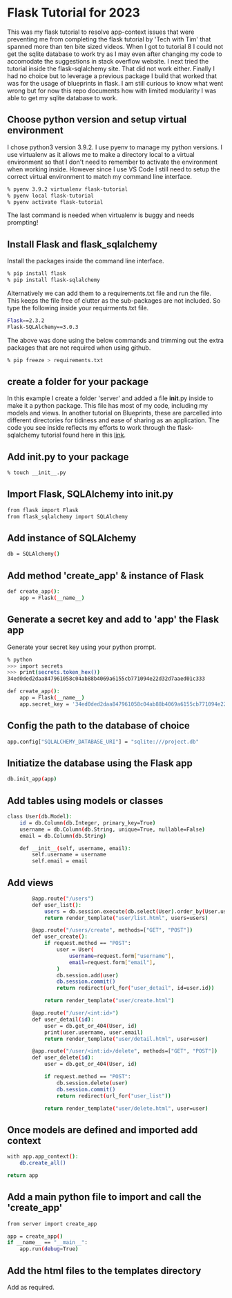 # Flask Tutorial for 2023

This was my flask tutorial to resolve app-context issues that were preventing me from completing the flask tutorial by 'Tech with Tim' that spanned more than ten bite sized videos.
When I got to tutorial 8 I could not get the sqlite database to work try as I may even after changing my code to accomodate the suggestions in stack overflow website.
I next tried the tutorial inside the flask-sqlalchemy site.  That did not work either.
Finally I had no choice but to leverage a previous package I build that worked that was for the usage of blueprints in flask.
I am still curious to know what went wrong but for now this repo documents how with limited modularity I was able to get my sqlite database to work.

## Choose python version and setup virtual environment

I chose python3 version 3.9.2.
I use pyenv to manage my python versions.
I use virtualenv as it allows me to make a directory local to a virtual environment so that I don't need to remember to activate the environment when working inside.  However since I use VS Code I still need to setup the correct virtual environment to match my command line interface.

```bash
% pyenv 3.9.2 virtualenv flask-tutorial
% pyenv local flask-tutorial
% pyenv activate flask-tutorial
```

The last command is needed when virtualenv is buggy and needs prompting!

## Install Flask and flask_sqlalchemy

Install the packages inside the command line interface.

```bash
% pip install flask
% pip install flask-sqlalchemy
```

Alternatively we can add them to a requirements.txt file and run the file.  This keeps the file free of clutter as the sub-packages are not included.
So type the following inside your requirments.txt file.

```bash
Flask==2.3.2
Flask-SQLAlchemy==3.0.3
```

The above was done using the below commands and trimming out the extra packages that are not required when using github.

```bash
% pip freeze > requirements.txt
```

## create a folder for your package

In this example I create a folder 'server' and added a file __init__.py inside to make it a python package.  This file has most of my code, including my models and views.  In another tutorial on Blueprints, these are parcelled into different directories for tidiness and ease of sharing as an application.
The code you see inside reflects my efforts to work through the flask-sqlalchemy tutorial found here in this [link](https://flask-docs.readthedocs.io/en/latest/).

## Add __init__.py to your package

```bash
% touch __init__.py
```

## Import Flask, SQLAlchemy into __init__.py

```bash
from flask import Flask
from flask_sqlalchemy import SQLAlchemy
```

## Add instance of SQLAlchemy

```bash
db = SQLAlchemy()
```

## Add method 'create_app' & instance of Flask

```bash
def create_app():
    app = Flask(__name__)
```

## Generate a secret key and add to 'app' the Flask app

Generate your secret key using your python prompt.

```bash
% python
>>> import secrets
>>> print(secrets.token_hex())
34ed0ded2daa847961058c04ab88b4069a6155cb771094e22d32d7aaed01c333
```

```bash
def create_app():
    app = Flask(__name__)
    app.secret_key = '34ed0ded2daa847961058c04ab88b4069a6155cb771094e22d32d7aaed01c333'
```

## Config the path to the database of choice

```bash
app.config["SQLALCHEMY_DATABASE_URI"] = "sqlite:///project.db"
```

## Initiatize the database using the Flask app

```bash
db.init_app(app)
```

## Add tables using models or classes

```bash
class User(db.Model):
    id = db.Column(db.Integer, primary_key=True)
    username = db.Column(db.String, unique=True, nullable=False)
    email = db.Column(db.String)

    def __init__(self, username, email):
        self.username = username
        self.email = email
```

## Add views

```bash
        @app.route("/users")
        def user_list():
            users = db.session.execute(db.select(User).order_by(User.username)).scalars()
            return render_template("user/list.html", users=users)

        @app.route("/users/create", methods=["GET", "POST"])
        def user_create():
            if request.method == "POST":
                user = User(
                    username=request.form["username"],
                    email=request.form["email"],
                )
                db.session.add(user)
                db.session.commit()
                return redirect(url_for("user_detail", id=user.id))

            return render_template("user/create.html")

        @app.route("/user/<int:id>")
        def user_detail(id):
            user = db.get_or_404(User, id)
            print(user.username, user.email)
            return render_template("user/detail.html", user=user)

        @app.route("/user/<int:id>/delete", methods=["GET", "POST"])
        def user_delete(id):
            user = db.get_or_404(User, id)

            if request.method == "POST":
                db.session.delete(user)
                db.session.commit()
                return redirect(url_for("user_list"))

            return render_template("user/delete.html", user=user)
```

## Once models are defined and imported add context

```bash
with app.app_context():
    db.create_all()

return app
```

## Add a main python file to import and call the 'create_app'

```bash
from server import create_app

app = create_app()
if __name__ == "__main__":
    app.run(debug=True)
```

## Add the html files to the templates directory

Add as required.
